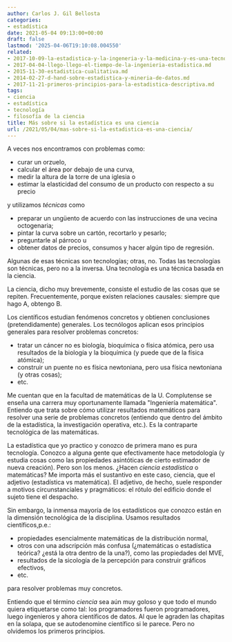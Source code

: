 ```yaml
---
author: Carlos J. Gil Bellosta
categories:
- estadística
date: 2021-05-04 09:13:00+00:00
draft: false
lastmod: '2025-04-06T19:10:08.004550'
related:
- 2017-10-09-la-estadistica-y-la-ingeneria-y-la-medicina-y-es-una-tecnologia.md
- 2017-04-04-llego-llego-el-tiempo-de-la-ingenieria-estadistica.md
- 2015-11-30-estadistica-cualitativa.md
- 2014-02-27-d-hand-sobre-estadistica-y-mineria-de-datos.md
- 2017-11-21-primeros-principios-para-la-estadistica-descriptiva.md
tags:
- ciencia
- estadística
- tecnología
- filosofía de la ciencia
title: Más sobre si la estadística es una ciencia
url: /2021/05/04/mas-sobre-si-la-estadistica-es-una-ciencia/
---
```


A veces nos encontramos con problemas como:

* curar un orzuelo,
* calcular el área por debajo de una curva,
* medir la altura de la torre de una iglesia o
* estimar la elasticidad del consumo de un producto con respecto a su precio

y utilizamos _técnicas_ como

* preparar un ungüento de acuerdo con las instrucciones de una vecina octogenaria;
* pintar la curva sobre un cartón, recortarlo y pesarlo;
* preguntarle al párroco u
* obtener datos de precios, consumos y hacer algún tipo de regresión.

Algunas de esas técnicas son tecnologías; otras, no. Todas las tecnologías son técnicas, pero no a la inversa. Una tecnología es una técnica basada en la ciencia.

La ciencia, dicho muy brevemente, consiste el estudio de las cosas que se repiten. Frecuentemente, porque existen relaciones causales: siempre que hago A, obtengo B.

Los científicos estudian fenómenos concretos y obtienen conclusiones (pretendidamente) generales. Los tecnólogos aplican esos principios generales para resolver problemas concretos:

* tratar un cáncer no es biología, bioquímica o física atómica, pero usa resultados de la biología y la bioquímica (y puede que de la física atómica);
* construir un puente no es física newtoniana, pero usa física newtoniana (y otras cosas);
* etc.

Me cuentan que en la facultad de matemáticas de la U. Complutense se enseña una carrera muy oportunamente llamada "Ingeniería matemática". Entiendo que trata sobre cómo utilizar resultados matemáticos para resolver una serie de problemas concretos (entiendo que dentro del ámbito de la estadística, la investigación operativa, etc.). Es la contraparte tecnológica de las matemáticas.

La estadística que yo practico y conozco de primera mano es pura tecnología. Conozco a alguna gente que efectivamente hace metodología (y estudia cosas como las propiedades asintóticas de cierto estimador de nueva creación). Pero son los menos. ¿Hacen _ciencia estadística_ o matemáticas? Me importa más el sustantivo en este caso, ciencia, que el adjetivo (estadística vs matemática). El adjetivo, de hecho, suele responder a motivos circunstanciales y pragmáticos: el rótulo del edificio donde el sujeto tiene el despacho.

Sin embargo, la inmensa mayoría de los estadísticos que conozco están en la dimensión tecnológica de la disciplina. Usamos resultados científicos,p.e.:

* propiedades esencialmente matemáticas de la distribución normal,
* otros con una adscripción más confusa (¿matemáticas o estadística teórica? ¿está la otra dentro de la una?), como las propiedades del MVE,
* resultados de la sicología de la percepción para construir gráficos efectivos,
* etc.

para resolver problemas muy concretos.

Entiendo que el término _ciencia_ sea aún muy goloso y que todo el mundo quiera etiquetarse como tal: los programadores fueron programadores, luego ingenieros y ahora científicos de datos. Al que le agraden las chapitas en la solapa, que se autodenomine científico si le parece. Pero no olvidemos los primeros principios.